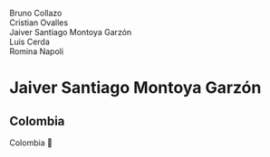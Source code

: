 Bruno Collazo  
Cristian Ovalles  
Jaiver Santiago Montoya Garzón  
Luis Cerda  
Romina Napoli

# **Jaiver Santiago Montoya Garzón**  

## Colombia  

Colombia :zany_face: